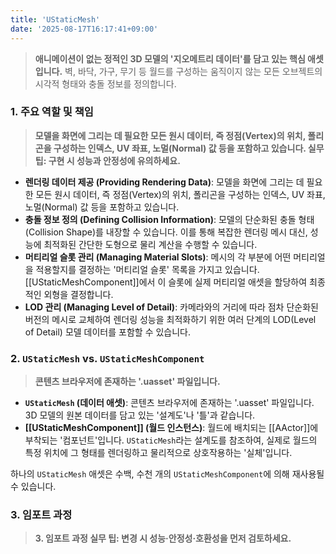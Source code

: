 ```yaml
---
title: 'UStaticMesh'
date: '2025-08-17T16:17:41+09:00'
---
```

> **애니메이션이 없는 정적인 3D 모델의 '지오메트리 데이터'를 담고 있는 핵심 애셋입니다.** 벽, 바닥, 가구, 무기 등 월드를 구성하는 움직이지 않는 모든 오브젝트의 시각적 형태와 충돌 정보를 정의합니다.

### **1. 주요 역할 및 책임**
> **모델을 화면에 그리는 데 필요한 모든 원시 데이터, 즉 정점(Vertex)의 위치, 폴리곤을 구성하는 인덱스, UV 좌표, 노멀(Normal) 값 등을 포함하고 있습니다. 실무 팁: 구현 시 성능과 안정성에 유의하세요.**
* **렌더링 데이터 제공 (Providing Rendering Data)**:
	모델을 화면에 그리는 데 필요한 모든 원시 데이터, 즉 정점(Vertex)의 위치, 폴리곤을 구성하는 인덱스, UV 좌표, 노멀(Normal) 값 등을 포함하고 있습니다.
* **충돌 정보 정의 (Defining Collision Information)**:
	모델의 단순화된 충돌 형태(Collision Shape)를 내장할 수 있습니다. 이를 통해 복잡한 렌더링 메시 대신, 성능에 최적화된 간단한 도형으로 물리 계산을 수행할 수 있습니다.
* **머티리얼 슬롯 관리 (Managing Material Slots)**:
	메시의 각 부분에 어떤 머티리얼을 적용할지를 결정하는 '머티리얼 슬롯' 목록을 가지고 있습니다. [[UStaticMeshComponent]]에서 이 슬롯에 실제 머티리얼 애셋을 할당하여 최종적인 외형을 결정합니다.
* **LOD 관리 (Managing Level of Detail)**:
	카메라와의 거리에 따라 점차 단순화된 버전의 메시로 교체하여 렌더링 성능을 최적화하기 위한 여러 단계의 LOD(Level of Detail) 모델 데이터를 포함할 수 있습니다.

### **2. `UStaticMesh` vs. `UStaticMeshComponent`**
> **콘텐츠 브라우저에 존재하는 '.uasset' 파일입니다.**
* **`UStaticMesh` (데이터 애셋)**:
	콘텐츠 브라우저에 존재하는 '.uasset' 파일입니다. 3D 모델의 원본 데이터를 담고 있는 '설계도'나 '틀'과 같습니다.
* **[[UStaticMeshComponent]] (월드 인스턴스)**:
	월드에 배치되는 [[AActor]]에 부착되는 '컴포넌트'입니다. `UStaticMesh`라는 설계도를 참조하여, 실제로 월드의 특정 위치에 그 형태를 렌더링하고 물리적으로 상호작용하는 '실체'입니다.

하나의 `UStaticMesh` 애셋은 수백, 수천 개의 `UStaticMeshComponent`에 의해 재사용될 수 있습니다.

### **3. 임포트 과정**
> **3. 임포트 과정 실무 팁: 변경 시 성능·안정성·호환성을 먼저 검토하세요.**
